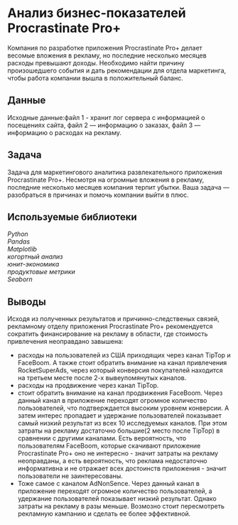 # Анализ бизнес-показателей Procrastinate Pro+
Компания по разработке приложения Procrastinate Pro+ делает весомые вложения в рекламу, но последние несколько месяцев расходы превышают доходы. Необходимо найти причину произошедшего события и дать рекомендации для отдела маркетинга, чтобы работа компании вышла в положительный баланс. 
## Данные
Исходные данные:файл 1 - хранит лог сервера с информацией о посещениях сайта, файл 2 — информацию о заказах, файл 3 — информацию о расходах на рекламу.  
## Задача
Задача для маркетингового аналитика развлекательного приложения Procrastinate Pro+. Несмотря на огромные вложения в рекламу, последние несколько месяцев компания терпит убытки. Ваша задача — разобраться в причинах и помочь компании выйти в плюс.

## Используемые библиотеки
*Python  
Pandas  
Matplotlib  
когортный анализ  
юнит-экономика  
продуктовые метрики  
Seaborn*
## Выводы
Исходя из полученных результатов и причинно-следственых связей, рекламному отделу приложения Procrastinate Pro+ рекомендуется сократить финансирование на рекламу в области, где стоимость привлечения неоправдано завышена:
- расходы на пользователей из США приходящих через канал TipTop и FaceBoom. А также стоит обратить внимание на канал привлечения RocketSuperAds, через который конверсия покупателей находится на третьем месте после 2-х вывеупомянутых каналов.
- расходы на продвижение через канал TipTop.
- стоит обратить внимание на канал продвижения FaceBoom. Через данный канал в приложение переходят огромное количество пользователей, что подтверждается высоким уровнем конверсии. А затем интерес пропадает и удержание пользователей показывает самый низкий результат из всех 10 исследуемых каналов. При этом затраты на рекламу достаточно большие(2 место после TipTop) в сравнении с другими каналами. Есть вероятность, что пользователям FaceBoom, которые скачивают приложение Procrastinate Pro+ оно не интересно - значит затраты на рекламу неоправданы, а есть вероятность, что реклама недостаточно информативна и не отражает всех достоинств приложения - значит пользователи не заинтересованы.
- Тоже самое с каналом AdNonSence. Через данный канал в приложение переходят огромное количество пользователей, а удержание пользователей показывает низкий результат. Однако затраты на рекламу в разы меньше. Возмозно стоит пересмотреть рекламную кампанию и сделать ее более эффективной.
